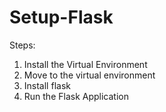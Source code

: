 # Setup-Flask

Steps:

1. Install the Virtual Environment
2. Move to the virtual environment
3. Install flask
4. Run the Flask Application
